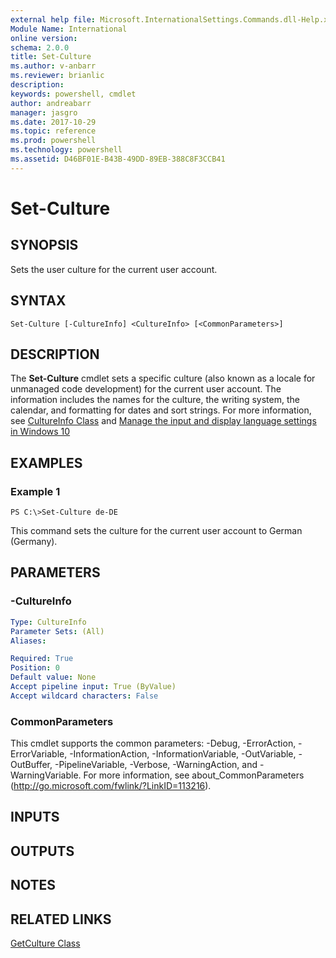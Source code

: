 ```yaml
---
external help file: Microsoft.InternationalSettings.Commands.dll-Help.xml
Module Name: International
online version: 
schema: 2.0.0
title: Set-Culture
ms.author: v-anbarr
ms.reviewer: brianlic
description: 
keywords: powershell, cmdlet
author: andreabarr
manager: jasgro
ms.date: 2017-10-29
ms.topic: reference
ms.prod: powershell
ms.technology: powershell
ms.assetid: D46BF01E-B43B-49DD-89EB-388C8F3CCB41
---
```


# Set-Culture

## SYNOPSIS
Sets the user culture for the current user account.

## SYNTAX

```
Set-Culture [-CultureInfo] <CultureInfo> [<CommonParameters>]
```

## DESCRIPTION
The **Set-Culture** cmdlet sets a specific culture (also known as a locale for unmanaged code development) for the current user account.
The information includes the names for the culture, the writing system, the calendar, and formatting for dates and sort strings.
For more information, see [CultureInfo Class](http://go.microsoft.com/fwlink/?LinkID=242306) and [Manage the input and display language settings in Windows 10](https://support.microsoft.com/help/4496404/windows-10-manage-the-input-and-display-language#input_language)

## EXAMPLES

### Example 1
```
PS C:\>Set-Culture de-DE
```

This command sets the culture for the current user account to German (Germany).

## PARAMETERS

### -CultureInfo


```yaml
Type: CultureInfo
Parameter Sets: (All)
Aliases: 

Required: True
Position: 0
Default value: None
Accept pipeline input: True (ByValue)
Accept wildcard characters: False
```

### CommonParameters
This cmdlet supports the common parameters: -Debug, -ErrorAction, -ErrorVariable, -InformationAction, -InformationVariable, -OutVariable, -OutBuffer, -PipelineVariable, -Verbose, -WarningAction, and -WarningVariable. For more information, see about_CommonParameters (http://go.microsoft.com/fwlink/?LinkID=113216).

## INPUTS

## OUTPUTS

## NOTES

## RELATED LINKS

[GetCulture Class](http://go.microsoft.com/fwlink/?LinkID=243343)

